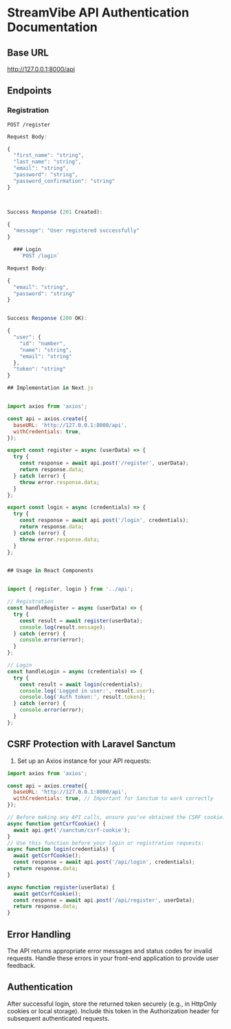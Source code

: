 # StreamVibe API Authentication Documentation

## Base URL
http://127.0.0.1:8000/api

## Endpoints

### Registration
`POST /register`

```javascript
Request Body:

{
  "first_name": "string",
  "last_name": "string",
  "email": "string",
  "password": "string",
  "password_confirmation": "string"
}



Success Response (201 Created):

{
  "message": "User registered successfully"
}
```
 
```javascript
  ### Login
    `POST /login`

Request Body:

{
  "email": "string",
  "password": "string"
}


Success Response (200 OK):

{
  "user": {
    "id": "number",
    "name": "string",
    "email": "string"
  },
  "token": "string"
}
```


```javascript
## Implementation in Next.js


import axios from 'axios';

const api = axios.create({
  baseURL: 'http://127.0.0.1:8000/api',
  withCredentials: true,
});

export const register = async (userData) => {
  try {
    const response = await api.post('/register', userData);
    return response.data;
  } catch (error) {
    throw error.response.data;
  }
};

export const login = async (credentials) => {
  try {
    const response = await api.post('/login', credentials);
    return response.data;
  } catch (error) {
    throw error.response.data;
  }
};
```

```javascript

## Usage in React Components


import { register, login } from '../api';

// Registration
const handleRegister = async (userData) => {
  try {
    const result = await register(userData);
    console.log(result.message);
  } catch (error) {
    console.error(error);
  }
};

// Login
const handleLogin = async (credentials) => {
  try {
    const result = await login(credentials);
    console.log('Logged in user:', result.user);
    console.log('Auth token:', result.token);
  } catch (error) {
    console.error(error);
  }
};
```

## CSRF Protection with Laravel Sanctum

1. Set up an Axios instance for your API requests:

```javascript
import axios from 'axios';

const api = axios.create({
  baseURL: 'http://127.0.0.1:8000/api',
  withCredentials: true, // Important for Sanctum to work correctly
});

// Before making any API calls, ensure you've obtained the CSRF cookie:
async function getCsrfCookie() {
  await api.get('/sanctum/csrf-cookie');
}
// Use this function before your login or registration requests:
async function login(credentials) {
  await getCsrfCookie();
  const response = await api.post('/api/login', credentials);
  return response.data;
}

async function register(userData) {
  await getCsrfCookie();
  const response = await api.post('/api/register', userData);
  return response.data;
}

```


## Error Handling
The API returns appropriate error messages and status codes for invalid requests. Handle these errors in your front-end application to provide user feedback.

## Authentication
After successful login, store the returned token securely (e.g., in HttpOnly cookies or local storage). Include this token in the Authorization header for subsequent authenticated requests.
